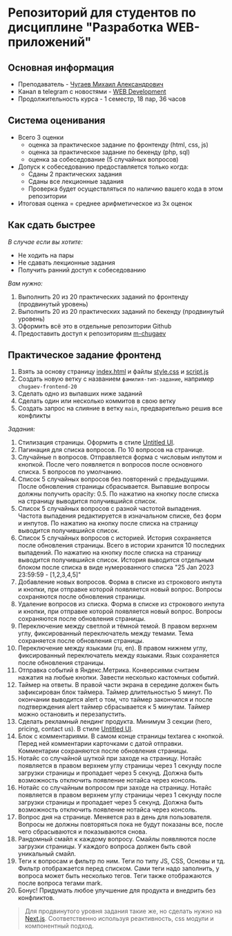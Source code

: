 # Репозиторий для студентов по дисциплине "Разработка WEB-приложений"

## Основная информация
- Преподаватель - [Чугаев Михаил Александрович](https://career.habr.com/almor)
- Канал в telegram с новостями - [WEB Development](https://t.me/+o-JtFsksEe9iZmIy)
- Продолжительность курса - 1 семестр, 18 пар, 36 часов

## Система оценивания
- Всего 3 оценки
    - оценка за практическое задание по фронтенду (html, css, js)
    - оценка за практическое задание по бекенду (php, sql)
    - оценка за собеседование (5 случайных вопросов)
- Допуск к собеседованию предоставляется только когда:
    - Сданы 2 практических задания
    - Сданы все лекционные задания
    - Проверка будет осуществляться по наличию вашего кода в этом репозитории
- Итоговая оценка = среднее арифметическое из 3х оценок

## Как сдать быстрее
*В случае если вы хотите:*
- Не ходить на пары
- Не сдавать лекционные задания
- Получить ранний доступ к собеседованию

*Вам нужно:*
1. Выполнить 20 из 20 практических заданий по фронтенду (продвинутый уровень)
1. Выполнить 20 из 20 практических заданий по бекенду (продвинутый уровень)
1. Оформить всё это в отдельные репозитории Github
1. Предоставить доступ к репозиториям [m-chugaev](https://github.com/m-chugaev)

## Практическое задание фронтенд
1. Взять за основу страницу [index.html](index.html) и файлы [style.css](style.css) и [script.js](script.js)
1. Создать новую ветку с названием `фамилия-тип-задание`, например `chugaev-frontend-20`
1. Сделать одно из выпавших ниже заданий
1. Сделать один или несколько коммитов в свою ветку
1. Создать запрос на слияние в ветку `main`, предварительно решив все конфликты

*Задания:*
1. Стилизация страницы. Оформить в стиле [Untitled UI](https://untitled-ui-webflow-library.webflow.io).
1. Пагинация для списка вопросов. По 10 вопросов на странице.
1. Случайные n вопросов. Отправляется форма с числовым инпутом и кнопкой. После чего появляется n вопросов после основного списка. 5 вопросов по умолчанию.
1. Список 5 случайных вопросов без повторений с предыдущими. После обновления страницы сбрасывается. Выпавшие вопросы должны получить opacity: 0.5. По нажатию на кнопку после списка на страницу выводится получившийся список.
1. Список 5 случайных вопросов с разной частотой выпадения. Частота выпадения редактируется в изначальном списке, без форм и инпутов. По нажатию на кнопку после списка на страницу выводится получившийся список.
1. Список 5 случайных вопросов с историей. История сохраняется после обновления страницы. Всего в истории хранится 10 последних выпадений. По нажатию на кнопку после списка на страницу выводится получившийся список. История выводится отдельным блоком после списка в виде нумерованного списка "25 Jan 2023 23:59:59 - [1,2,3,4,5]"
1. Добавление новых вопросов. Форма в списке из строкового инпута и кнопки, при отправке которой появляется новый вопрос. Вопросы сохраняются после обновления страницы.
1. Удаление вопросов из списка. Форма в списке из строкового инпута и кнопки, при отправке которой появляется новый вопрос. Вопросы сохраняются после обновления страницы.
1. Переключение между светлой и тёмной темой. В правом верхнем углу, фиксированный переключатель между темами. Тема сохраняется после обновления страницы.
1. Переключение между языками (ru, en). В правом нижнем углу, фиксированный переключатель между языками. Язык сохраняется после обновления страницы.
1. Отправка событий в Яндекс.Метрика. Конверсиями считаем нажатия на любые кнопки. Завести несколько кастомных событий.
1. Таймер на ответы. В правой части экрана в середине должен быть зафиксирован блок таймера. Таймер длительностью 5 минут. По окончании выводится alert о том, что таймер закончился и после подтверждения alert таймер сбрасывается к 5 минутам. Таймер можно остановить и перезапустить.
1. Сделать рекламный лендинг продукта. Минимум 3 секции (hero, pricing, contact us). В стиле [Untitled UI](https://untitled-ui-webflow-library.webflow.io).
1. Блок с комментариями. В самом конце страницы textarea с кнопкой. Перед ней комментарии карточками с датой отправки. Комментарии сохраняются после обновления страницы.
1. Нотайс со случайной шуткой при заходе на страницу. Нотайс появляется в правом верхнем углу страницы через 1 секунду после загрузки страницы и пропадает через 5 секунд. Должна быть возможность отключить появление нотайса через консоль.
1. Нотайс со случайным вопросом при заходе на страницу. Нотайс появляется в правом верхнем углу страницы через 1 секунду после загрузки страницы и пропадает через 5 секунд. Должна быть возможность отключить появление нотайса через консоль.
1. Вопрос дня на странице. Меняется раз в день для пользователя. Вопросы не должны повторяться пока не будут показаны все, после чего сбрасываются и показываются снова.
1. Рандомный смайл к каждому вопросу. Смайлы появляются после загрузки страницы. У каждого вопроса должен быть свой уникальный смайл.
1. Теги к вопросам и фильтр по ним. Теги по типу JS, CSS, Основы и тд. Фильтр отображается перед списком. Сами теги надо заполнить, у вопроса может быть несколько тегов. Теги также отображаются после вопроса тегами mark.
1. Бонус! Придумать любое улучшение для продукта и внедрить без конфликтов.

> Для продвинутого уровня задания такие же, но сделать нужно на [Next.js](https://nextjs.org). Соответственно используя реактивность, css модули и компонентный подход.
